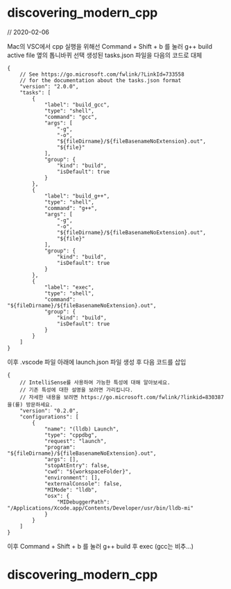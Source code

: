 # discovering_modern_cpp

// 2020-02-06

Mac의 VSC에서 cpp 실행을 위해선 Command + Shift + b 를 눌러 g++ build active file 옆의 톱니바퀴 선택
생성된 tasks.json 파일을 다음의 코드로 대체

    {
        // See https://go.microsoft.com/fwlink/?LinkId=733558 
        // for the documentation about the tasks.json format 
        "version": "2.0.0", 
        "tasks": [ 
            { 
                "label": "build_gcc", 
                "type": "shell", 
                "command": "gcc", 
                "args": [ 
                    "-g", 
                    "-o", 
                    "${fileDirname}/${fileBasenameNoExtension}.out", 
                    "${file}"
                ], 
                "group": { 
                    "kind": "build", 
                    "isDefault": true 
                } 
            }, 
            { 
                "label": "build_g++", 
                "type": "shell", 
                "command": "g++", 
                "args": [
                    "-g", 
                    "-o", 
                    "${fileDirname}/${fileBasenameNoExtension}.out", 
                    "${file}" 
                ], 
                "group": { 
                    "kind": "build", 
                    "isDefault": true 
                } 
            },
            { 
                "label": "exec", 
                "type": "shell", 
                "command": "${fileDirname}/${fileBasenameNoExtension}.out", 
                "group": { 
                    "kind": "build", 
                    "isDefault": true 
                } 
            }
        ] 
    }

이후 .vscode 파일 아래에 launch.json 파일 생성 후 다음 코드를 삽입

    {
        // IntelliSense를 사용하여 가능한 특성에 대해 알아보세요.
        // 기존 특성에 대한 설명을 보려면 가리킵니다.
        // 자세한 내용을 보려면 https://go.microsoft.com/fwlink/?linkid=830387을(를) 방문하세요.
        "version": "0.2.0", 
        "configurations": [ 
            { 
                "name": "(lldb) Launch", 
                "type": "cppdbg", 
                "request": "launch", 
                "program": "${fileDirname}/${fileBasenameNoExtension}.out", 
                "args": [], 
                "stopAtEntry": false, 
                "cwd": "${workspaceFolder}", 
                "environment": [], 
                "externalConsole": false, 
                "MIMode": "lldb", 
                "osx": { 
                    "MIDebuggerPath": "/Applications/Xcode.app/Contents/Developer/usr/bin/lldb-mi" 
                } 
            } 
        ]
    }

이후 Command + Shift + b 를 눌러 g++ build 후 exec (gcc는 비추...)

# discovering_modern_cpp
